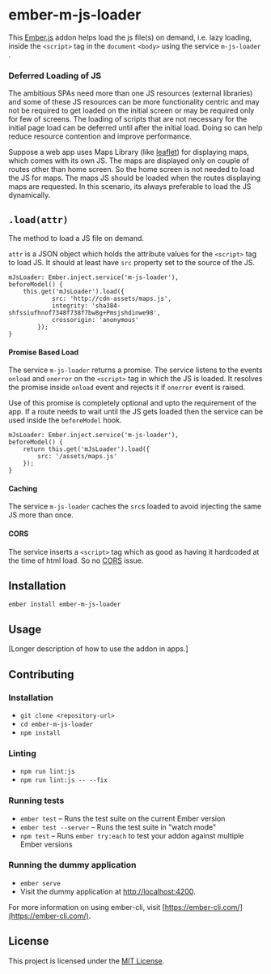 ember-m-js-loader
==============================================================================

This [Ember.js](https://emberjs.com/) addon helps load the js file(s) on demand, i.e. lazy loading, inside the `<script>` tag in the `document` `<body>` using the service `m-js-loader` .

### Deferred Loading of JS

The ambitious SPAs need more than one JS resources (external libraries) and some of these JS resources can be more functionality centric and may not be required to get loaded on the initial screen or may be required only for few of screens. The loading of scripts that are not necessary for the initial page load can be deferred until after the initial load. Doing so can help reduce resource contention and improve performance.

Suppose a web app uses Maps Library (like [leaflet](https://leafletjs.com)) for displaying maps, which comes with its own JS. The maps are displayed only on couple of routes other than home screen. So the home screen is not needed to load the JS for maps. The maps JS should be loaded when the routes displaying maps are requested. In this scenario, its always preferable to load the JS dynamically.

## `.load(attr)`

The method to load a JS file on demand.

`attr` is a JSON object which holds the attribute values for the `<script>` tag to load JS. It should at least have `src` property set to the source of the JS. 

	mJsLoader: Ember.inject.service('m-js-loader'), 
	beforeModel() {
        this.get('mJsLoader').load({
                src: 'http://cdn-assets/maps.js',
                integrity: 'sha384-shfssiufhnof7348f738f7bw8g+Pmsjshdinwe98',
                crossorigin: 'anonymous'
            });
    }

#### Promise Based Load

The service `m-js-loader` returns a promise. The service listens to the events `onload` and `onerror` on the `<script>` tag in which the JS is loaded. It resolves the promise inside `onload` event and rejects it if `onerror` event is raised. 

Use of this promise is completely optional and upto the requirement of the app. If a route needs to wait until the JS gets loaded then the service can be used inside the `beforeModel` hook.
	
	mJsLoader: Ember.inject.service('m-js-loader'), 
	beforeModel() {
		return this.get('mJsLoader').load({
			src: '/assets/maps.js'
		});
	}

#### Caching

The service `m-js-loader` caches the `src`s loaded to avoid injecting the same JS more than once.

#### CORS

The service inserts a `<script>` tag which as good as having it hardcoded at the time of html load. So no [CORS](https://developer.mozilla.org/en-US/docs/Web/HTTP/Access_control_CORS) issue.

Installation
------------------------------------------------------------------------------

```
ember install ember-m-js-loader
```


Usage
------------------------------------------------------------------------------

[Longer description of how to use the addon in apps.]


Contributing
------------------------------------------------------------------------------

### Installation

* `git clone <repository-url>`
* `cd ember-m-js-loader`
* `npm install`

### Linting

* `npm run lint:js`
* `npm run lint:js -- --fix`

### Running tests

* `ember test` – Runs the test suite on the current Ember version
* `ember test --server` – Runs the test suite in "watch mode"
* `npm test` – Runs `ember try:each` to test your addon against multiple Ember versions

### Running the dummy application

* `ember serve`
* Visit the dummy application at [http://localhost:4200](http://localhost:4200).

For more information on using ember-cli, visit [https://ember-cli.com/](https://ember-cli.com/).

License
------------------------------------------------------------------------------

This project is licensed under the [MIT License](LICENSE.md).
